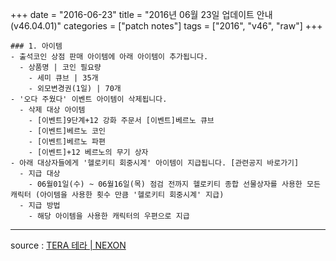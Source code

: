 +++
date = "2016-06-23"
title = "2016년 06월 23일 업데이트 안내 (v46.04.01)"
categories = ["patch notes"]
tags = ["2016", "v46", "raw"]
+++

```
### 1. 아이템
- 출석코인 상점 판매 아이템에 아래 아이템이 추가됩니다.
  - 상품명 | 코인 필요량 
    - 세미 큐브 | 35개 
    - 외모변경권(1일) | 70개
- '오다 주웠다' 이벤트 아이템이 삭제됩니다.
  - 삭제 대상 아이템
    - [이벤트]9단계+12 강화 주문서 [이벤트]베르노 큐브
    - [이벤트]베르노 코인
    - [이벤트]베르노 파편
    - [이벤트]+12 베르노의 무기 상자 
- 아래 대상자들에게 '헬로키티 회중시계' 아이템이 지급됩니다. [관련공지 바로가기] 
  - 지급 대상
    - 06월01일(수) ~ 06월16일(목) 점검 전까지 헬로키티 종합 선물상자를 사용한 모든 캐릭터 (아이템을 사용한 횟수 만큼 '헬로키티 회중시계' 지급) 
  - 지급 방법
    - 해당 아이템을 사용한 캐릭터의 우편으로 지급 
```

----

source : [TERA 테라 | NEXON](http://tera.nexon.com/news/update/view.aspx?n4articlesn=)